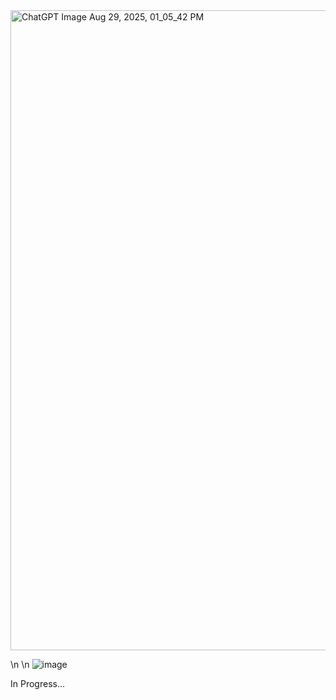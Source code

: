 <img width="1024" height="1024" alt="ChatGPT Image Aug 29, 2025, 01_05_42 PM" src="https://github.com/user-attachments/assets/a5f55b4d-0075-44df-9159-6dce7c31d1c9" />

\n
\n
![image](https://github.com/user-attachments/assets/619b0ceb-f0f9-4c70-9bac-8ad88806ce1c)

In Progress...

